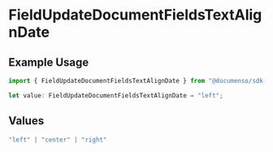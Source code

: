 # FieldUpdateDocumentFieldsTextAlignDate

## Example Usage

```typescript
import { FieldUpdateDocumentFieldsTextAlignDate } from "@documenso/sdk-typescript/models/operations";

let value: FieldUpdateDocumentFieldsTextAlignDate = "left";
```

## Values

```typescript
"left" | "center" | "right"
```
